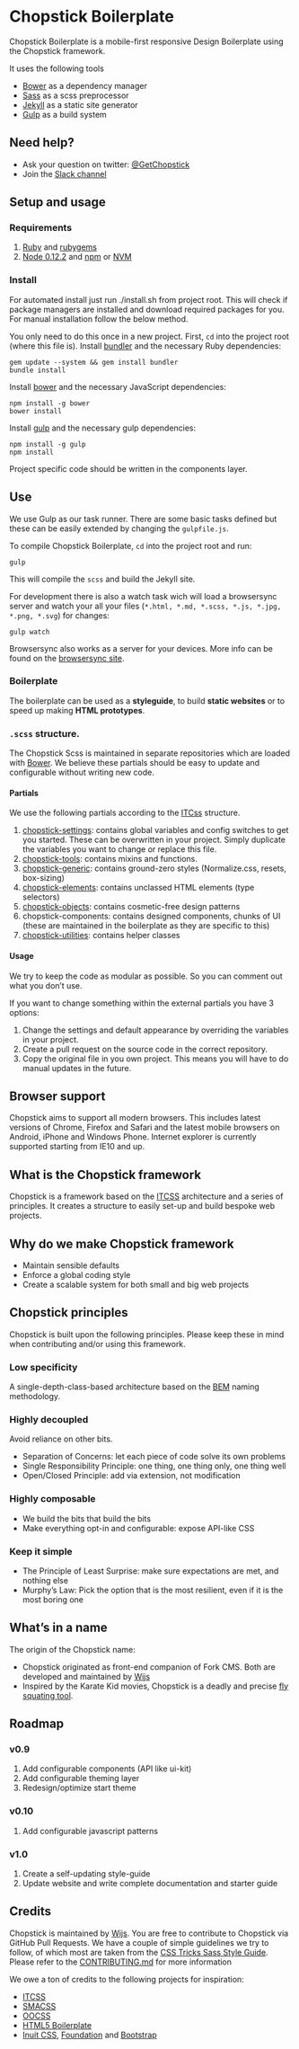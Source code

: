 Chopstick Boilerplate
=====================

Chopstick Boilerplate is a mobile-first responsive Design Boilerplate using the Chopstick framework.

It uses the following tools
- [Bower](http://bower.io/) as a dependency manager
- [Sass](http://sass-lang.com/) as a scss preprocessor
- [Jekyll](http://jekyllrb.com/) as a static site generator
- [Gulp](http://gulpjs.com/) as a build system

## Need  help?
- Ask your question on twitter: [@GetChopstick](https://twitter.com/GetChopstick)
- Join the [Slack channel](https://getchopstick.slack.com)

## Setup and usage

### Requirements

1. [Ruby](https://www.ruby-lang.org) and [rubygems](https://rubygems.org)
2. [Node 0.12.2](http://nodejs.org) and [npm](https://npmjs.org) or [NVM](https://github.com/creationix/nvm)

### Install

For automated install just run ./install.sh from project root.
This will check if package managers are installed and download required packages for you. For manual installation follow the below method.

You only need to do this once in a new project.
First, `cd` into the project root (where this file is).
Install [bundler](http://bundler.io) and the necessary Ruby dependencies:

    gem update --system && gem install bundler
    bundle install

Install [bower](http://bower.io) and the necessary JavaScript dependencies:

    npm install -g bower
    bower install

Install [gulp](http://gulpjs.com/) and the necessary gulp dependencies:

    npm install -g gulp
    npm install

Project specific code should be written in the components layer.

## Use

We use Gulp as our task runner. There are some basic tasks defined but these can be easily extended by changing the `gulpfile.js`.

To compile Chopstick Boilerplate, `cd` into the project root and run:

    gulp

This will compile the `scss` and build the Jekyll site.

For development there is also a watch task wich will load a browsersync server and watch your all your files (`*.html, *.md, *.scss, *.js, *.jpg, *.png, *.svg`) for changes:

    gulp watch

Browsersync also works as a server for your devices. More info can be found on the [browsersync site](http://www.browsersync.io/).

### Boilerplate

The boilerplate can be used as a **styleguide**, to build **static websites** or to speed up making **HTML prototypes**.

### `.scss` structure.

The Chopstick Scss is maintained in separate repositories which are loaded with [Bower](http://bower.io/). We believe these partials should be easy to update and configurable without writing new code.

#### Partials
We use the following partials according to the [ITCss](http://itcss.io/) structure.
1. [chopstick-settings](https://github.com/getchopstick/chopstick-settings): contains global variables and config switches to get you started. These can be overwritten in your project. Simply duplicate the variables you want to change or replace this file.
2. [chopstick-tools](https://github.com/getchopstick/chopstick-tools):  contains mixins and functions.
3. [chopstick-generic](https://github.com/getchopstick/chopstick-generic): contains ground-zero styles (Normalize.css, resets, box-sizing)
4. [chopstick-elements](https://github.com/getchopstick/chopstick-elements): contains unclassed HTML elements (type selectors)
5. [chopstick-objects](https://github.com/getchopstick/chopstick-objects): contains cosmetic-free design patterns
6. chopstick-components: contains designed components, chunks of UI (these are maintained in the boilerplate as they are specific to this)
6. [chopstick-utilities](https://github.com/getchopstick/chopstick-utilities): contains helper classes

#### Usage
We try to keep the code as modular as possible. So you can comment out what you don’t use.

If you want to change something within the external partials you have 3 options:
1. Change the settings and default appearance by overriding the variables in your project.
2. Create a pull request on the source code in the correct repository.
3. Copy the original file in you own project. This means you will have to do manual updates in the future.

## Browser support
Chopstick aims to support all modern browsers. This includes latest versions of Chrome, Firefox and Safari and the latest mobile browsers on Android, iPhone and Windows Phone. Internet explorer is currently supported starting from IE10 and up.

## What is the Chopstick framework
Chopstick is a framework based on the [ITCSS](http://itcss.io/) architecture and a series of principles. It creates a structure to easily set-up and build bespoke web projects.

## Why do we make Chopstick framework
- Maintain sensible defaults
- Enforce a global coding style
- Create a scalable system for both small and big web projects


## Chopstick principles
Chopstick is built upon the following principles. Please keep these in mind when contributing and/or using this framework.

### Low specificity
A single-depth-class-based architecture based on the [BEM](http://csswizardry.com/2013/01/mindbemding-getting-your-head-round-bem-syntax/) naming methodology.

### Highly decoupled
Avoid reliance on other bits.
- Separation of Concerns: let each piece of code solve its own problems
- Single Responsibility Principle: one thing, one thing only, one thing well
- Open/Closed Principle: add via extension, not modification

### Highly composable
- We build the bits that build the bits
- Make everything opt-in and configurable: expose API-like CSS

### Keep it simple
- The Principle of Least Surprise: make sure expectations are met, and nothing else
- Murphy’s Law: Pick the option that is the most resilient, even if it is the most boring one


## What’s in a name
The origin of the Chopstick name:
- Chopstick originated as front-end companion of Fork CMS. Both are developed and maintained by [Wijs](https://wijs.be/en)
- Inspired by the Karate Kid movies, Chopstick is a deadly and precise [fly squating tool](https://www.youtube.com/watch?v=J1gAHil89Z4).


## Roadmap

### v0.9
1. Add configurable components (API like ui-kit)
2. Add configurable theming layer
3. Redesign/optimize start theme

### v0.10
1. Add configurable javascript patterns

### v1.0
1. Create a self-updating style-guide
2. Update website and write complete documentation and starter guide


## Credits

Chopstick is maintained by [Wijs](https://wijs.be/en). You are free to contribute to Chopstick via GitHub Pull Requests. We have a couple of simple guidelines we try to follow, of which most are taken from the [CSS Tricks Sass Style Guide](http://css-tricks.com/sass-style-guide). Please refer to the [CONTRIBUTING.md](https://github.com/getchopstick/chopstick-boilerplate/blob/master/CONTRIBUTING.md) for more information

We owe a ton of credits to the following projects for inspiration:

* [ITCSS](http://itcss.io/)
* [SMACSS](https://smacss.com/)
* [OOCSS](http://oocss.org/)
* [HTML5 Boilerplate](https://html5boilerplate.com/)
* [Inuit CSS](http://inuitcss.com/), [Foundation](http://foundation.zurb.com/) and [Bootstrap](http://getbootstrap.com/)
